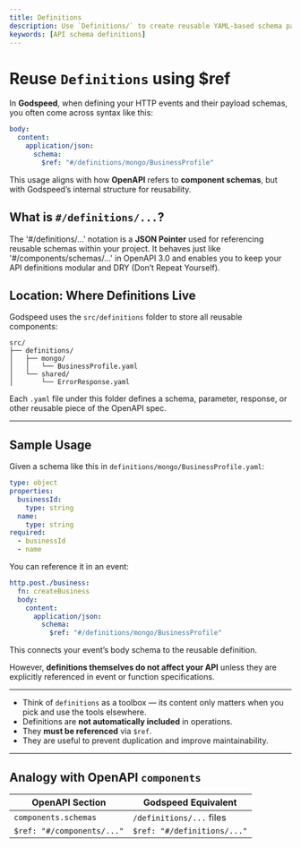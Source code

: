 ```yaml
---
title: Definitions
description: Use `Definitions/` to create reusable YAML-based schema parts. Reference them via `$ref` using JSON Pointer notation. They function similarly to OpenAPI `components`. They reduce duplication and simplify maintenance across large API designs.
keywords: [API schema definitions]
---
```


# Reuse `Definitions` using $ref

In **Godspeed**, when defining your HTTP events and their payload schemas, you often come across syntax like this:

```yaml
body:
  content:
    application/json:
      schema:
        $ref: "#/definitions/mongo/BusinessProfile"
```
This usage aligns with how **OpenAPI** refers to **component schemas**, but with Godspeed’s internal structure for reusability.


## What is `#/definitions/...`?

The '#/definitions/...' notation is a **JSON Pointer** used for referencing reusable schemas within your project. It behaves just like '#/components/schemas/...' in OpenAPI 3.0 and enables you to keep your API definitions modular and DRY (Don’t Repeat Yourself).


## Location: Where Definitions Live

Godspeed uses the `src/definitions` folder to store all reusable components:

```
src/
├── definitions/
│   ├── mongo/
│   │   └── BusinessProfile.yaml
│   └── shared/
│       └── ErrorResponse.yaml
```

Each `.yaml` file under this folder defines a schema, parameter, response, or other reusable piece of the OpenAPI spec.

---

## Sample Usage

Given a schema like this in `definitions/mongo/BusinessProfile.yaml`:

```yaml
type: object
properties:
  businessId:
    type: string
  name:
    type: string
required:
  - businessId
  - name
```

You can reference it in an event:

```yaml
http.post./business:
  fn: createBusiness
  body:
    content:
      application/json:
        schema:
          $ref: "#/definitions/mongo/BusinessProfile"
```

This connects your event’s body schema to the reusable definition.

However, **definitions themselves do not affect your API** unless they are explicitly referenced in event or function specifications.

---

* Think of `definitions` as a toolbox — its content only matters when you pick and use the tools elsewhere.
* Definitions are **not automatically included** in operations.
* They **must be referenced** via `$ref`.
* They are useful to prevent duplication and improve maintainability.
---

## Analogy with OpenAPI `components`

| OpenAPI Section            | Godspeed Equivalent         |
| -------------------------- | --------------------------- |
| `components.schemas`       | `/definitions/...` files    |
| `$ref: "#/components/..."` | `$ref: "#/definitions/..."` |




